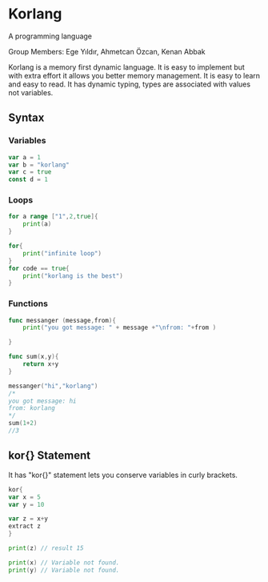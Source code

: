 # Korlang
A programming language

Group Members: 
Ege Yıldır,
Ahmetcan Özcan,
Kenan Abbak

Korlang is a memory first dynamic language. It is easy to implement but with extra effort it allows you better memory management. It is easy to learn and easy to read. It has dynamic typing, types are associated with values not variables.

## Syntax
### Variables
```go
var a = 1
var b = "korlang"
var c = true
const d = 1
```
### Loops
```go
for a range ["1",2,true]{
    print(a)
}

for{
    print("infinite loop")
}
for code == true{
    print("korlang is the best")
}
 ```
### Functions
```go
func messanger (message,from){
    print("you got message: " + message +"\nfrom: "+from )

}

func sum(x,y){
    return x+y
}

messanger("hi","korlang")
/*
you got message: hi
from: korlang
*/
sum(1+2)
//3
```

## kor{} Statement

It has "kor{}" statement lets you conserve variables in curly brackets.

```go
kor{
var x = 5
var y = 10

var z = x+y
extract z
}

print(z) // result 15

print(x) // Variable not found.
print(y) // Variable not found.
 ```

